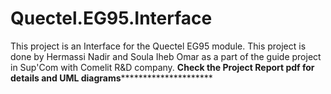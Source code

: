 # Quectel.EG95.Interface
This project is an Interface for the Quectel EG95 module.
This project is done by Hermassi Nadir and Soula Iheb Omar as a part of the guide project in Sup'Com with Comelit R&D company. 
**********************Check the Project Report pdf for details and UML diagrams*******************************************
